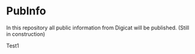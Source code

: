 # PubInfo
In this repository all public information from Digicat will be published. (Still in construction)

Test1
